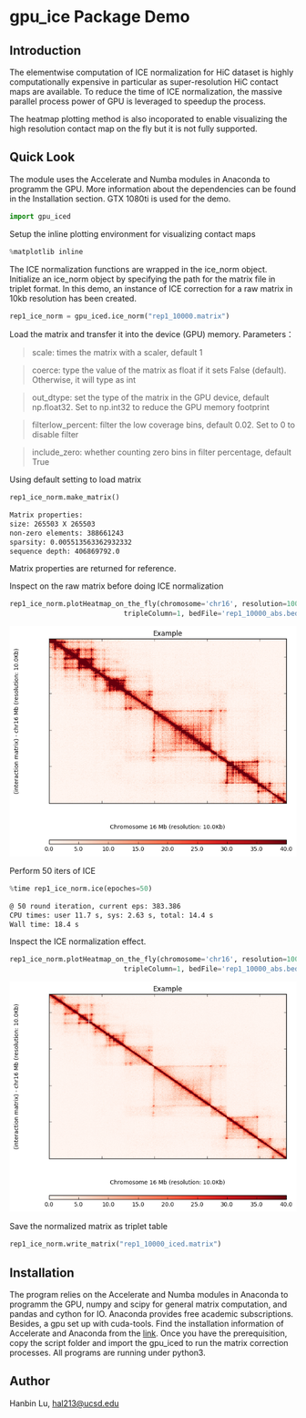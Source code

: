 
# gpu_ice Package Demo

## Introduction
The elementwise computation of ICE normalization for HiC dataset is highly computationally expensive in particular as super-resolution HiC contact maps are available. To reduce the time of ICE normalization, the massive parallel process power of GPU is leveraged to speedup the process.

The heatmap plotting method is also incoporated to enable visualizing the high resolution contact map on the fly but it is not fully supported. 

## Quick Look

The module uses the Accelerate and Numba modules in Anaconda to programm the GPU. More information about
the dependencies can be found in the Installation section. GTX 1080ti is used for the demo.


```python
import gpu_iced
```

Setup the inline plotting environment for visualizing contact maps


```python
%matplotlib inline
```

The ICE normalization functions are wrapped in the ice_norm object. Initialize an ice_norm object by specifying the path for the matrix file in triplet format. In this demo, an instance of ICE correction for a raw matrix in 10kb resolution has been created.


```python
rep1_ice_norm = gpu_iced.ice_norm("rep1_10000.matrix")
```

Load the matrix and transfer it into the device (GPU) memory. Parameters：
> scale: times the matrix with a scaler, default 1

> coerce: type the value of the matrix as float if it sets False (default). Otherwise, it will type as int

> out_dtype: set the type of the matrix in the GPU device, default np.float32. Set to np.int32 to reduce the GPU memory footprint

> filterlow_percent: filter the low coverage bins, default 0.02. Set to 0 to disable filter

> include_zero: whether counting zero bins in filter percentage, default True

Using default setting to load matrix


```python
rep1_ice_norm.make_matrix()
```

    Matrix properties:
    size: 265503 X 265503
    non-zero elements: 388661243
    sparsity: 0.005513563362932332
    sequence depth: 406869792.0


Matrix properties are returned for reference.

Inspect on the raw matrix before doing ICE normalization


```python
rep1_ice_norm.plotHeatmap_on_the_fly(chromosome='chr16', resolution=10000, names='Example', start=2200, end=2650, 
                            tripleColumn=1, bedFile='rep1_10000_abs.bed', matrixMax = 40, upSide=1,heatmapColor=1)
```


![png](output_13_0.png)


Perform 50 iters of ICE


```python
%time rep1_ice_norm.ice(epoches=50)
```

    @ 50 round iteration, current eps: 383.386
    CPU times: user 11.7 s, sys: 2.63 s, total: 14.4 s
    Wall time: 18.4 s


Inspect the ICE normalization effect.


```python
rep1_ice_norm.plotHeatmap_on_the_fly(chromosome='chr16', resolution=10000, names='Example', start=2200, end=2650, 
                            tripleColumn=1, bedFile='rep1_10000_abs.bed', matrixMax = 40, upSide=1,heatmapColor=1)
```


![png](output_17_0.png)


Save the normalized matrix as triplet table


```python
rep1_ice_norm.write_matrix("rep1_10000_iced.matrix")
```

## Installation

The program relies on the Accelerate and Numba modules in Anaconda to programm the GPU, numpy and scipy for general matrix computation, and pandas and cython for IO. Anaconda provides free academic subscriptions. Besides, a gpu set up with cuda-tools. Find the installation information of Accelerate and Anaconda from the [link](https://docs.continuum.io/accelerate/#installation). Once you have the prerequisition, copy the script folder and import the gpu_iced to run the matrix correction processes. All programs are running under python3.

## Author

Hanbin Lu, hal213@ucsd.edu
